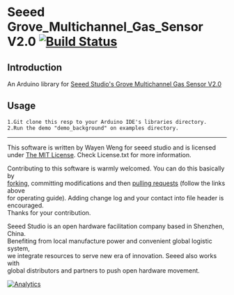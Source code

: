 # Seeed Grove_Multichannel_Gas_Sensor V2.0  [![Build Status](https://travis-ci.com/Seeed-Studio/Seeed_Multichannel_Gas_Sensor.svg?branch=master)](https://travis-ci.com/Seeed-Studio/Seeed_Multichannel_Gas_Sensor)
## Introduction 
An Arduino library for [Seeed Studio's Grove Multichannel Gas Sensor V2.0](https://www.seeedstudio.com/Grove-Multichannel-Gas-Sensor-v2-p-4569.html)

## Usage
    1.Git clone this resp to your Arduino IDE's libraries directory.
    2.Run the demo "demo_background" on examples directory.
    
----

This software is written by Wayen Weng for seeed studio and is licensed under [The MIT License](http://opensource.org/licenses/mit-license.php). Check License.txt for more information.<br>

Contributing to this software is warmly welcomed. You can do this basically by<br>
[forking](https://help.github.com/articles/fork-a-repo), committing modifications and then [pulling requests](https://help.github.com/articles/using-pull-requests) (follow the links above<br>
for operating guide). Adding change log and your contact into file header is encouraged.<br>
Thanks for your contribution.

Seeed Studio is an open hardware facilitation company based in Shenzhen, China. <br>
Benefiting from local manufacture power and convenient global logistic system, <br>
we integrate resources to serve new era of innovation. Seeed also works with <br>
global distributors and partners to push open hardware movement.<br>


[![Analytics](https://ga-beacon.appspot.com/UA-46589105-3/grove-human-presence-sensor)](https://github.com/igrigorik/ga-beacon)

